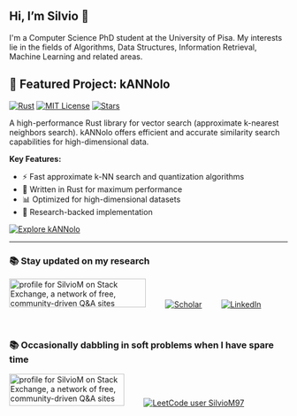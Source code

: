 ## Hi, I’m Silvio 👋
I'm a Computer Science PhD student at the University of Pisa. My interests lie in the fields of Algorithms, Data Structures, Information Retrieval, Machine Learning and related areas.

## 🚀 Featured Project: kANNolo

[![Rust](https://img.shields.io/badge/rust-%23000000.svg?style=for-the-badge&logo=rust&logoColor=white)](https://github.com/TusKANNy/kannolo)
[![MIT License](https://img.shields.io/badge/License-MIT-yellow.svg?style=for-the-badge)](https://github.com/TusKANNy/kannolo/blob/main/LICENSE)
[![Stars](https://img.shields.io/github/stars/TusKANNy/kannolo?style=for-the-badge&logo=github)](https://github.com/TusKANNy/kannolo)

A high-performance Rust library for vector search (approximate k-nearest neighbors search). kANNolo offers efficient and accurate similarity search capabilities for high-dimensional data.

**Key Features:**
- ⚡ Fast approximate k-NN search and quantization algorithms
- 🦀 Written in Rust for maximum performance
- 📊 Optimized for high-dimensional datasets
- 🔬 Research-backed implementation

[![Explore kANNolo](https://img.shields.io/badge/Visit_Repository-blue?style=for-the-badge)](https://github.com/TusKANNy/kannolo)

--------

### 📚 Stay updated on my research

<a href="https://www.isti.cnr.it/it/chi-siamo/people-detail/1075/Martinico_Silvio"><img src="https://www.isti.cnr.it/images/logo_isti.png" width="247" height="52.25" alt="profile for SilvioM on Stack Exchange, a network of free, community-driven Q&amp;A sites" title="profile for SilvioM on Stack Exchange, a network of free, community-driven Q&amp;A sites"></a>
&nbsp; &nbsp; &nbsp; &nbsp; [![Scholar][scholar-shield]][scholar-url] &nbsp; &nbsp; &nbsp; &nbsp; [![LinkedIn][linkedin-shield]][linkedin-url]

<br/>

### 📚 Occasionally dabbling in soft problems when I have spare time

<a href="https://stackexchange.com/users/21093928"><img src="https://stackexchange.com/users/flair/21093928.png?theme=dark" width="208" height="58" alt="profile for SilvioM on Stack Exchange, a network of free, community-driven Q&amp;A sites" title="profile for SilvioM on Stack Exchange, a network of free, community-driven Q&amp;A sites"></a>
&nbsp; &nbsp; &nbsp; &nbsp; [![LeetCode user SilvioM97](https://img.shields.io/badge/dynamic/json?style=for-the-badge&labelColor=black&color=%23ffa116&label=Solved&query=solved&url=https%3A%2F%2Fleetcode-badge.vercel.app%2Fapi%2Fusers%2FSilvioM97&logo=leetcode&logoColor=yellow)](https://leetcode.com/SilvioM97/)



<!---
[![LinkTree][linktree-shield]][linktree-url]
--->






<!---
SilvioM97/SilvioM97 is a ✨ special ✨ repository because its `README.md` (this file) appears on your GitHub profile.
You can click the Preview link to take a look at your changes.
--->


[linkedin-shield]: https://img.shields.io/badge/-LinkedIn-black.svg?style=plastic&logo=linkedin&color=blue
[linkedin-url]: https://www.linkedin.com/in/silvio-martinico-434285221/
[logo_isti]: https://github.com/SilvioM97/SilvioM97/assets/96478908/b4bdd44c-b75a-48cc-92c1-6da742dae832
[url_isti]: https://www.isti.cnr.it/it/chi-siamo/people-detail/1075/Martinico_Silvio 
[scholar-shield]: https://img.shields.io/badge/Google_Scholar-4285F4?style=for-the-badge&logo=google-scholar&logoColor=white
[scholar-url]: https://scholar.google.com/citations?user=RPDQv_gAAAAJ

<!---
[linktree-shield]: https://img.shields.io/badge/linktree-39E09B?style=for-the-badge&logo=linktree&logoColor=white
[linktree-url]: https://linktr.ee/silviom97
--->

